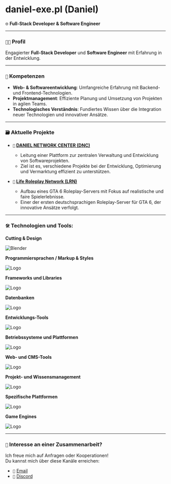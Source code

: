 # daniel-exe.pl (Daniel)
` 🌐 ` **Full-Stack Developer & Software Engineer**

---

### ` 👨‍💻 ` Profil
Engagierter **Full-Stack Developer** und **Software Engineer** mit Erfahrung in der Entwicklung.

---

### ` 🚀 ` Kompetenzen
- **Web- & Softwareentwicklung**: Umfangreiche Erfahrung mit Backend- und Frontend-Technologien.
- **Projektmanagement**: Effiziente Planung und Umsetzung von Projekten in agilen Teams.
- **Technologisches Verständnis**: Fundiertes Wissen über die Integration neuer Technologien und innovativer Ansätze.

---

### ` 🗃️ ` Aktuelle Projekte
- **` 📂 ` [DANIEL NETWORK CENTER (DNC)](https://github.com/DANIEL-NETWORK-CENTER/)**  
  - Leitung einer Plattform zur zentralen Verwaltung und Entwicklung von Softwareprojekten.
  - Ziel ist es, verschiedene Projekte bei der Entwicklung, Optimierung und Vermarktung effizient zu unterstützen.

- **` 📂 ` [Life Roleplay Network (LRN)](https://github.com/Life-Roleplay-Network)**  
  - Aufbau eines GTA 6 Roleplay-Servers mit Fokus auf realistische und faire Spielerlebnisse.
  - Einer der ersten deutschsprachigen Roleplay-Server für GTA 6, der innovative Ansätze verfolgt.

---

### ` 🛠️ ` Technologien und Tools:

**Cutting & Design**

![Blender](https://skillicons.dev/icons?i=ps,ae,pr,au,ai,figma)

**Programmiersprachen / Markup & Styles**

![Logo](https://skillicons.dev/icons?i=css,html,js,ts,python,lua,go)

**Frameworks und Libraries**

![Logo](https://skillicons.dev/icons?i=react,prisma,nextjs,nodejs,expressjs,discordjs,bots)

**Datenbanken**

![Logo](https://skillicons.dev/icons?i=postgresql,mysql,mongodb,sqlite)

**Entwicklungs-Tools**

![Logo](https://skillicons.dev/icons?i=git,bash,npm,visualstudio,vscode,pycharm,idea)

**Betriebssysteme und Plattformen**

![Logo](https://skillicons.dev/icons?i=nginx,debian,docker,windows)

**Web- und CMS-Tools**

![Logo](https://skillicons.dev/icons?i=wordpress)

**Projekt- und Wissensmanagement**

![Logo](https://skillicons.dev/icons?i=notion,stackoverflow)

**Spezifische Plattformen**

![Logo](https://skillicons.dev/icons?i=github,discord)

**Game Engines**

![Logo](https://skillicons.dev/icons?i=unreal)

---

### ` 🤝 ` Interesse an einer Zusammenarbeit?
Ich freue mich auf Anfragen oder Kooperationen!  
Du kannst mich über diese Kanäle erreichen:  
- ` 📧 ` [Email](mailto:contact@danielnetworkcenter.com)  
- ` 💬 ` [Discord](http://discord.danielnetworkcenter.com)

